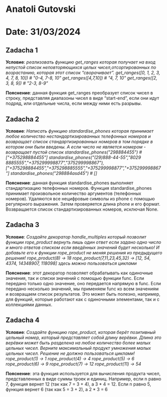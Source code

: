 # Anatoli Gutovski 
# Date: 31/03/2024

## Zadacha 1

**Условие**: *реализовать функцию get_ranges которая получает на вход непустой список неповторяющихся целых чисел,отсортированных по возрастанию, которая этот список “сворачивает”.*
*get_ranges([0, 1, 2, 3, 4, 7, 8, 10])  #  "0-4, 7-8, 10"*
*get_ranges([4,7,10])  # "4, 7, 10"*
*get_ranges([2, 3, 8, 9])  # "2-3, 8-9"*

**Пояснение**: данная функция get_ranges преобразует список чисел в строку, представляя диапазоны чисел в виде “start-end”, если они идут подряд, или отдельные числа, если между ними есть разрывы.



## Zadacha 2
 
**Условие**: *Написать функцию standardise_phones которая принимает любое количество нестандартизированных телефонных номеров и возвращает список стандартизированных номеров в том порядке в котором они были введены. А если число не является номером - возвращает пустой список*
*standardise_phones("298884455") # ["+375298884455"]*
*standardise_phones("(29)888-44-55","8029 8885555","+375299998877","375299998867"),  ["+375298884455","+375298885555","+375299998877","+375299998867"]*
*standardise_phones("298884asd45") # []*

**Пояснение**: данная функция standardise_phones выполняет стандартизацию телефонных номеров. Функция standardise_phones принимает произвольное количество аргументов (телефонных номеров). Удаляются все нецифровые символы из phone с помощью регулярного выражения. Затем проверяется длина phone и его формат. Возвращается список стандартизированных номеров, исключая None.



## Zadacha 3
 
**Условие**: *Создайте декоратор handle_multiples который позволит функции rope_product вернуть лишь один ответ если задано одно число и много ответов списком если введённых значений будет несколько! И добавьте его к функции rope_product не меняя решения из предыдущего решения!*
*rope_product(8) -> 18*
*rope_product(7,11,23,45,32) -> [12, 54, 4374, 14348907, 118098]*
*здесь можно пользоваться циклами*

**Пояснение**: этот декоратор позволяет обрабатывать как одиночные значения, так и списки значений с помощью функции func. Если передано только одно значение, оно передается напрямую в func. Если передано несколько значений, мы применяем func ко всем значениям и возвращаем список результатов. Это может быть полезно, например, для функций, которые работают как с одиночными элементами, так и с коллекциями данных.



## Zadacha 4
 
**Условие**: *Создайте функцию rope_product, которая берёт позитивный цельный номер, который представляет собой длину верёвки. Длина это верёвки может быть разделена на любое количество более малых цельных чисел. Верните максимальный продукт умножения малых цельных чисел. Решение не должно пользоваться циклами!*
*rope_product(1) -> 1*
*rope_product(4) -> 4*
*rope_product(5) -> 6*
*rope_product(6) -> 9*
*rope_product(7) -> 12*
*rope_product(11) -> 54*

**Пояснение**: эта функция используется для вычисления продукта чисел, представленных в виде суммы троек и единиц. Например, если n равно 7, функция вернет 12 (так как 7 = 3 + 4), а 3 * 4 = 12. Если n равно 5, функция вернет 6 (так как 5 = 3 + 2), а 2 * 3 = 6
